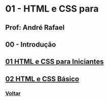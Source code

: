 # 01 - HTML e CSS para 

## Prof: André Rafael

## 00 - Introdução

## [01 HTML e CSS para Iniciantes](https://github.com/lex4brao/01.CURSOS.E.ESTUDOS/blob/main/02.ORIGAMID/01%20-%20HTML%20e%20CSS%20para%20Iniciantes/01%20HTML%20e%20CSS%20para%20Iniciantes/README.md)

## [02 HTML e CSS Básico](https://github.com/lex4brao/01.CURSOS.E.ESTUDOS/blob/main/02.ORIGAMID/01%20-%20HTML%20e%20CSS%20para%20Iniciantes/02%20HTML%20e%20CSS%20B%C3%A1sico/README.md)

### [Voltar](https://github.com/lex4brao/01.CURSOS.E.ESTUDOS/blob/main/02.ORIGAMID/README.md)
